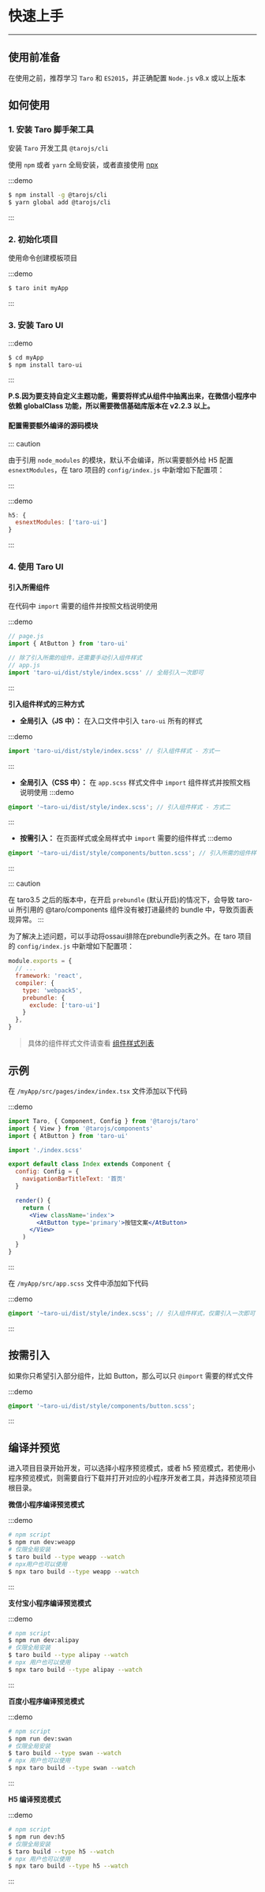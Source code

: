 # 快速上手

---

## 使用前准备

在使用之前，推荐学习 `Taro` 和 `ES2015`，并正确配置 `Node.js` v8.x 或以上版本

## 如何使用

### 1. 安装 Taro 脚手架工具

安装 `Taro` 开发工具 `@tarojs/cli`

使用 `npm` 或者 `yarn` 全局安装，或者直接使用 [npx](https://medium.com/@maybekatz/introducing-npx-an-npm-package-runner-55f7d4bd282b)

:::demo

```bash
$ npm install -g @tarojs/cli
$ yarn global add @tarojs/cli
```

:::

### 2. 初始化项目

使用命令创建模板项目

:::demo

```bash
$ taro init myApp
```

:::

### 3. 安装 Taro UI

:::demo

```bash
$ cd myApp
$ npm install taro-ui
```

:::

**P.S.因为要支持自定义主题功能，需要将样式从组件中抽离出来，在微信小程序中依赖 globalClass 功能，所以需要微信基础库版本在 v2.2.3 以上。**

#### 配置需要额外编译的源码模块

::: caution

由于引用 `node_modules` 的模块，默认不会编译，所以需要额外给 H5 配置 `esnextModules`，在 taro 项目的 `config/index.js` 中新增如下配置项：

:::

:::demo

```js
h5: {
  esnextModules: ['taro-ui']
}
```

:::

### 4. 使用 Taro UI

#### 引入所需组件

在代码中 `import` 需要的组件并按照文档说明使用

:::demo

```js
// page.js
import { AtButton } from 'taro-ui'

// 除了引入所需的组件，还需要手动引入组件样式
// app.js
import 'taro-ui/dist/style/index.scss' // 全局引入一次即可
```

:::

**引入组件样式的三种方式**

- **全局引入（JS 中）：** 在入口文件中引入 `taro-ui` 所有的样式

:::demo

```js
import 'taro-ui/dist/style/index.scss' // 引入组件样式 - 方式一
```

:::

- **全局引入（CSS 中）：** 在 `app.scss` 样式文件中 `import` 组件样式并按照文档说明使用
:::demo

```scss
@import '~taro-ui/dist/style/index.scss'; // 引入组件样式 - 方式二
```

:::

- **按需引入：** 在页面样式或全局样式中 `import` 需要的组件样式
:::demo

```scss
@import '~taro-ui/dist/style/components/button.scss'; // 引入所需的组件样式 - 方式三
```

:::

::: caution

在 taro3.5 之后的版本中，在开启 `prebundle` (默认开启)的情况下，会导致 taro-ui 所引用的 @taro/components 组件没有被打进最终的 bundle 中，导致页面表现异常。
:::

为了解决上述问题，可以手动将ossaui排除在prebundle列表之外。在 taro 项目的 `config/index.js` 中新增如下配置项：

```js
module.exports = {
  // ...
  framework: 'react',
  compiler: {
    type: 'webpack5',
    prebundle: {
      exclude: ['taro-ui']
    }
  },
}
```

> 具体的组件样式文件请查看 [组件样式列表](https://github.com/NervJS/taro-ui/tree/dev/src/style/components)


## 示例

在 `/myApp/src/pages/index/index.tsx` 文件添加以下代码

:::demo

```jsx
import Taro, { Component, Config } from '@tarojs/taro'
import { View } from '@tarojs/components'
import { AtButton } from 'taro-ui'

import './index.scss'

export default class Index extends Component {
  config: Config = {
    navigationBarTitleText: '首页'
  }

  render() {
    return (
      <View className='index'>
        <AtButton type='primary'>按钮文案</AtButton>
      </View>
    )
  }
}
```

:::

在 `/myApp/src/app.scss` 文件中添加如下代码

:::demo

```scss
@import '~taro-ui/dist/style/index.scss'; // 引入组件样式，仅需引入一次即可
```

:::

## 按需引入

如果你只希望引入部分组件，比如 Button，那么可以只 `@import` 需要的样式文件

:::demo

```scss
@import '~taro-ui/dist/style/components/button.scss';
```

:::

## 编译并预览

进入项目目录开始开发，可以选择小程序预览模式，或者 h5 预览模式，若使用小程序预览模式，则需要自行下载并打开对应的小程序开发者工具，并选择预览项目根目录。

**微信小程序编译预览模式**

:::demo

```bash
# npm script
$ npm run dev:weapp
# 仅限全局安装
$ taro build --type weapp --watch
# npx用户也可以使用
$ npx taro build --type weapp --watch
```

:::

**支付宝小程序编译预览模式**

:::demo

```bash
# npm script
$ npm run dev:alipay
# 仅限全局安装
$ taro build --type alipay --watch
# npx 用户也可以使用
$ npx taro build --type alipay --watch
```

:::

**百度小程序编译预览模式**

:::demo

```bash
# npm script
$ npm run dev:swan
# 仅限全局安装
$ taro build --type swan --watch
# npx 用户也可以使用
$ npx taro build --type swan --watch
```

:::

**H5 编译预览模式**

:::demo

```bash
# npm script
$ npm run dev:h5
# 仅限全局安装
$ taro build --type h5 --watch
# npx 用户也可以使用
$ npx taro build --type h5 --watch
```

:::
